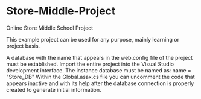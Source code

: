 # Store-Middle-Project
Online Store Middle School Project

This example project can be used for any purpose, mainly learning or project basis.

A database with the name that appears in the web.config file of the project must be established.
Import the entire project into the Visual Studio development interface.
The instance database must be named as:
name = "Store_DB"
Within the Global.asax.cs file you can uncomment the code that appears inactive and with its help after the database connection is properly created to generate initial information.
